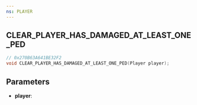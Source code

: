 ```yaml
---
ns: PLAYER
---
```

## CLEAR_PLAYER_HAS_DAMAGED_AT_LEAST_ONE_PED

```c
// 0x270B63A641BE32F2
void CLEAR_PLAYER_HAS_DAMAGED_AT_LEAST_ONE_PED(Player player);
```

## Parameters
* **player**:

